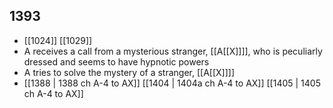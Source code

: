 ## 1393
- [[1024]] [[1029]] 
- A receives a call from a mysterious stranger, [[A[[X]]]], who is peculiarly dressed and seems to have hypnotic powers
- A tries to solve the mystery of a stranger, [[A[[X]]]]
- [[1388 | 1388 ch A-4 to AX]] [[1404 | 1404a ch A-4 to AX]] [[1405 | 1405 ch A-4 to AX]] 

